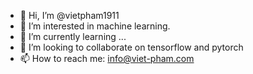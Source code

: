 - 👋 Hi, I’m @vietpham1911
- 👀 I’m interested in machine learning.
- 🌱 I’m currently learning ...
- 💞️ I’m looking to collaborate on tensorflow and pytorch
- 📫 How to reach me: info@viet-pham.com

<!---
vietpham1911/vietpham1911 is a ✨ special ✨ repository because its `README.md` (this file) appears on your GitHub profile.
You can click the Preview link to take a look at your changes.
--->
